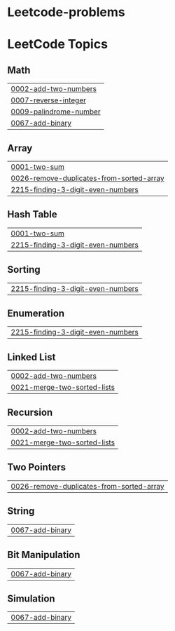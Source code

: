 # Leetcode-problems
<!---LeetCode Topics Start-->
# LeetCode Topics
## Math
|  |
| ------- |
| [0002-add-two-numbers](https://github.com/RahulRaj0904/Leetcode-problems/tree/master/0002-add-two-numbers) |
| [0007-reverse-integer](https://github.com/RahulRaj0904/Leetcode-problems/tree/master/0007-reverse-integer) |
| [0009-palindrome-number](https://github.com/RahulRaj0904/Leetcode-problems/tree/master/0009-palindrome-number) |
| [0067-add-binary](https://github.com/RahulRaj0904/Leetcode-problems/tree/master/0067-add-binary) |
## Array
|  |
| ------- |
| [0001-two-sum](https://github.com/RahulRaj0904/Leetcode-problems/tree/master/0001-two-sum) |
| [0026-remove-duplicates-from-sorted-array](https://github.com/RahulRaj0904/Leetcode-problems/tree/master/0026-remove-duplicates-from-sorted-array) |
| [2215-finding-3-digit-even-numbers](https://github.com/RahulRaj0904/Leetcode-problems/tree/master/2215-finding-3-digit-even-numbers) |
## Hash Table
|  |
| ------- |
| [0001-two-sum](https://github.com/RahulRaj0904/Leetcode-problems/tree/master/0001-two-sum) |
| [2215-finding-3-digit-even-numbers](https://github.com/RahulRaj0904/Leetcode-problems/tree/master/2215-finding-3-digit-even-numbers) |
## Sorting
|  |
| ------- |
| [2215-finding-3-digit-even-numbers](https://github.com/RahulRaj0904/Leetcode-problems/tree/master/2215-finding-3-digit-even-numbers) |
## Enumeration
|  |
| ------- |
| [2215-finding-3-digit-even-numbers](https://github.com/RahulRaj0904/Leetcode-problems/tree/master/2215-finding-3-digit-even-numbers) |
## Linked List
|  |
| ------- |
| [0002-add-two-numbers](https://github.com/RahulRaj0904/Leetcode-problems/tree/master/0002-add-two-numbers) |
| [0021-merge-two-sorted-lists](https://github.com/RahulRaj0904/Leetcode-problems/tree/master/0021-merge-two-sorted-lists) |
## Recursion
|  |
| ------- |
| [0002-add-two-numbers](https://github.com/RahulRaj0904/Leetcode-problems/tree/master/0002-add-two-numbers) |
| [0021-merge-two-sorted-lists](https://github.com/RahulRaj0904/Leetcode-problems/tree/master/0021-merge-two-sorted-lists) |
## Two Pointers
|  |
| ------- |
| [0026-remove-duplicates-from-sorted-array](https://github.com/RahulRaj0904/Leetcode-problems/tree/master/0026-remove-duplicates-from-sorted-array) |
## String
|  |
| ------- |
| [0067-add-binary](https://github.com/RahulRaj0904/Leetcode-problems/tree/master/0067-add-binary) |
## Bit Manipulation
|  |
| ------- |
| [0067-add-binary](https://github.com/RahulRaj0904/Leetcode-problems/tree/master/0067-add-binary) |
## Simulation
|  |
| ------- |
| [0067-add-binary](https://github.com/RahulRaj0904/Leetcode-problems/tree/master/0067-add-binary) |
<!---LeetCode Topics End-->